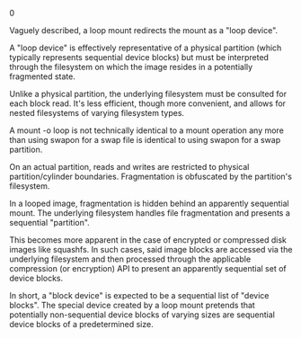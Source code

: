 0

Vaguely described, a loop mount redirects the mount as a "loop device".

A "loop device" is effectively representative of a physical partition (which typically represents sequential device blocks) but must be interpreted through the filesystem on which the image resides in a potentially fragmented state.

Unlike a physical partition, the underlying filesystem must be consulted for each block read. It's less efficient, though more convenient, and allows for nested filesystems of varying filesystem types.

A mount -o loop is not technically identical to a mount operation any more than using swapon for a swap file is identical to using swapon for a swap partition.

On an actual partition, reads and writes are restricted to physical partition/cylinder boundaries. Fragmentation is obfuscated by the partition's filesystem.

In a looped image, fragmentation is hidden behind an apparently sequential mount. The underlying filesystem handles file fragmentation and presents a sequential "partition".

This becomes more apparent in the case of encrypted or compressed disk images like squashfs. In such cases, said image blocks are accessed via the underlying filesystem and then processed through the applicable compression (or encryption) API to present an apparently sequential set of device blocks.

In short, a "block device" is expected to be a sequential list of "device blocks". The special device created by a loop mount pretends that potentially non-sequential device blocks of varying sizes are sequential device blocks of a predetermined size.
